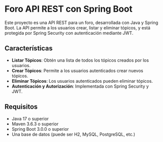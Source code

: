 # Foro API REST con Spring Boot

Este proyecto es una API REST para un foro, desarrollada con Java y Spring Boot. La API permite a los usuarios crear, listar y eliminar tópicos, y está protegida por Spring Security con autenticación mediante JWT.

## Características

- **Listar Tópicos**: Obtén una lista de todos los tópicos creados por los usuarios.
- **Crear Tópicos**: Permite a los usuarios autenticados crear nuevos tópicos.
- **Eliminar Tópicos**: Los usuarios autenticados pueden eliminar tópicos.
- **Autenticación y Autorización**: Implementada con Spring Security y JWT.

## Requisitos

- Java 17 o superior
- Maven 3.6.3 o superior
- Spring Boot 3.0.0 o superior
- Una base de datos (puede ser H2, MySQL, PostgreSQL, etc.)
